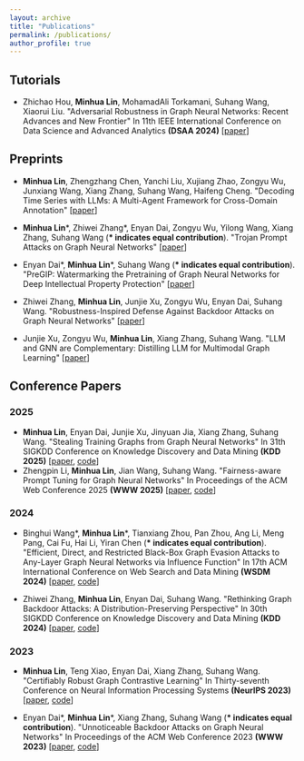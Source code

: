 ```yaml
---
layout: archive
title: "Publications"
permalink: /publications/
author_profile: true
---
```


<!-- {% if author.googlescholar %}
  You can also find my articles on <u><a href="{{author.googlescholar}}">my Google Scholar profile</a>.</u>
{% endif %}

{% include base_path %}

{% for post in site.publications reversed %}
  {% include archive-single.html %}
{% endfor %} -->

<!-- ## Selected Publications -->
<!-- ====== -->
## Tutorials
* Zhichao Hou, <b>Minhua Lin</b>, MohamadAli Torkamani, Suhang Wang, Xiaorui Liu. "Adversarial Robustness in Graph Neural Networks: Recent Advances and New Frontier" In 11th IEEE International Conference on Data Science and Advanced Analytics <b>(DSAA 2024)</b> [[paper](https://ieeexplore.ieee.org/abstract/document/10722771)]

## Preprints
* <b>Minhua Lin</b>, Zhengzhang Chen, Yanchi Liu, Xujiang Zhao, Zongyu Wu, Junxiang Wang, Xiang Zhang, Suhang Wang, Haifeng Cheng. "Decoding Time Series with LLMs: A Multi-Agent Framework for Cross-Domain Annotation" [[paper](https://arxiv.org/abs/2410.17462)]

* <b>Minhua Lin</b>\*, Zhiwei Zhang\*, Enyan Dai, Zongyu Wu, Yilong Wang, Xiang Zhang, Suhang Wang (<b>\* indicates equal contribution</b>). "Trojan Prompt Attacks on Graph Neural Networks" [[paper](https://arxiv.org/abs/2410.13974)]

* Enyan Dai\*, <b>Minhua Lin</b>\*, Suhang Wang (<b>\* indicates equal contribution</b>). "PreGIP: Watermarking the Pretraining of Graph Neural Networks for Deep Intellectual Property Protection" [[paper](https://arxiv.org/abs/2402.04435)]

* Zhiwei Zhang, <b>Minhua Lin</b>, Junjie Xu, Zongyu Wu, Enyan Dai, Suhang Wang. "Robustness-Inspired Defense Against Backdoor Attacks on Graph Neural Networks" [[paper](https://arxiv.org/abs/2406.09836)]

* Junjie Xu, Zongyu Wu, <b>Minhua Lin</b>, Xiang Zhang, Suhang Wang. "LLM and GNN are Complementary: Distilling LLM for Multimodal Graph Learning" [[paper](https://arxiv.org/pdf/2406.01032)]

## Conference Papers
### 2025
* <b>Minhua Lin</b>, Enyan Dai, Junjie Xu, Jinyuan Jia, Xiang Zhang, Suhang Wang. "Stealing Training Graphs from Graph Neural Networks" In 31th SIGKDD Conference on Knowledge Discovery and Data Mining <b>(KDD 2025)</b> [[paper](https://arxiv.org/abs/2411.11197), [code]()]
* Zhengpin Li, <b>Minhua Lin</b>, Jian Wang, Suhang Wang. "Fairness-aware Prompt Tuning for Graph Neural Networks" In Proceedings of the ACM Web Conference 2025  <b>(WWW 2025)</b> [[paper](), [code]()]

### 2024
* Binghui Wang\*, <b>Minhua Lin</b>\*, Tianxiang Zhou, Pan Zhou, Ang Li, Meng Pang, Cai Fu, Hai Li, Yiran Chen (<b>\* indicates equal contribution</b>). "Efficient, Direct, and Restricted Black-Box Graph Evasion Attacks to Any-Layer Graph Neural Networks via Influence Function" In 17th ACM International Conference on Web Search and Data Mining <b>(WSDM 2024)</b> [[paper](), [code](https://github.com/ventr1c/InfAttack)]

* Zhiwei Zhang, <b>Minhua Lin</b>, Enyan Dai, Suhang Wang. "Rethinking Graph Backdoor Attacks: A Distribution-Preserving Perspective" In 30th SIGKDD Conference on Knowledge Discovery and Data Mining <b>(KDD 2024)</b> [[paper](https://arxiv.org/pdf/2405.10757.pdf), [code](https://github.com/zzwjames/DPGBA)]

### 2023
* <b>Minhua Lin</b>, Teng Xiao, Enyan Dai, Xiang Zhang, Suhang Wang. "Certifiably Robust Graph Contrastive Learning" In Thirty-seventh Conference on Neural Information Processing Systems <b>(NeurIPS 2023)</b> [[paper](https://arxiv.org/pdf/2310.03312.pdf), [code](https://github.com/ventr1c/RES-GCL)]

* Enyan Dai\*, <b>Minhua Lin</b>\*, Xiang Zhang, Suhang Wang (<b>\* indicates equal contribution</b>). "Unnoticeable Backdoor Attacks on Graph Neural Networks" In Proceedings of the ACM Web Conference 2023  <b>(WWW 2023)</b> [[paper](https://arxiv.org/pdf/2303.01263.pdf), [code](https://github.com/ventr1c/UGBA)]
